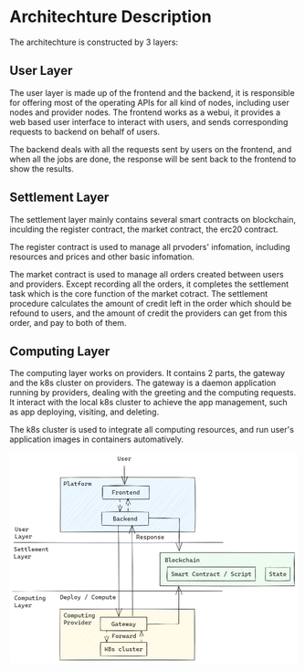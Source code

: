 # Architechture Description

The architechture is constructed by 3 layers:

## User Layer

The user layer is made up of the frontend and the backend, it is responsible for offering most of the operating APIs for all kind of nodes, including user nodes and provider nodes.
The frontend works as a webui, it provides a web based user interface to interact with users, and sends corresponding requests to backend on behalf of users.

The backend deals with all the requests sent by users on the frontend, and when all the jobs are done, the response will be sent back to the frontend to show the results.

## Settlement Layer

The settlement layer mainly contains several smart contracts on blockchain, inculding the register contract, the market contract, the erc20 contract.

The register contract is used to manage all prvoders' infomation, including resources and prices and other basic infomation.

The market contract is used to manage all orders created between users and providers. Except recording all the orders, it completes the settlement task which is the core function of the market cotract. The settlement procedure calculates the amount of credit left in the order which should be refound to users, and the amount of credit the providers can get from this order, and pay to both of them.

## Computing Layer

The computing layer works on providers. It contains 2 parts, the gateway and the k8s cluster on providers.
The gateway is a daemon application running by providers, dealing with the greeting and the computing requests. It interact with the local k8s cluster to achieve the app management, such as app deploying, visiting, and deleting.

The k8s cluster is used to integrate all computing resources, and run user's application images in containers automatively.

<img src="/img/Module.png">